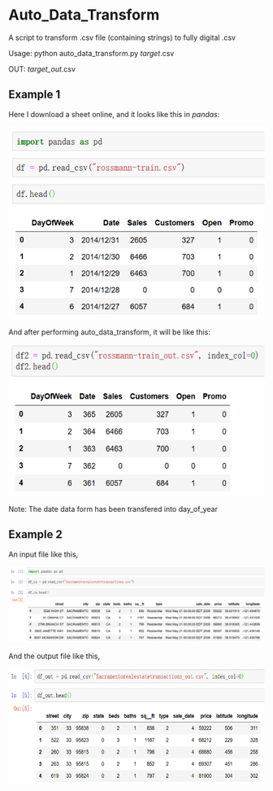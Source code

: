 # Auto_Data_Transform
A script to transform .csv file (containing strings) to fully digital .csv

Usage: python auto_data_transform.py *target*.csv

OUT: *target_out*.csv

## Example 1

Here I download a sheet online, and it looks like this in *pandas*:

<img src= "img/input.png"  height="380">

And after performing auto_data_transform, it will be like this:

<img src= "img/output.png" height="300">

Note: The date data form has been transfered into day_of_year

## Example 2

An input file like this,

<img src="img/input_2.png">

And the output file like this,

<img src="img/output_2.png" height=230>